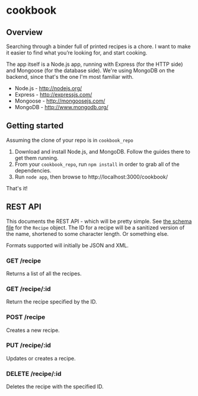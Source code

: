# cookbook

## Overview

Searching through a binder full of printed recipes is a chore.  I want to make it easier to find what you’re looking for, and start cooking.

The app itself is a Node.js app, running with Express (for the HTTP side) and Mongoose (for the database side).  We're using MongoDB on the backend, since that's the one I'm most familiar with.

* Node.js - http://nodejs.org/
* Express - http://expressjs.com/
* Mongoose - http://mongoosejs.com/
* MongoDB - http://www.mongodb.org/

## Getting started

Assuming the clone of your repo is in ``cookbook_repo``

1. Download and install Node.js, and MongoDB.  Follow the guides there to get them running.
1. From your ``cookbook_repo``, run ``npm install`` in order to grab all of the dependencies.
1. Run ``node app``, then browse to http://localhost:3000/cookbook/

That's it!


## REST API

This documents the REST API - which will be pretty simple.  See [the schema file](model/db.js) for the ``Recipe`` object.  The ID for a recipe will be a sanitized version of the name, shortened to some character length.  Or something else.

Formats supported will initially be JSON and XML.

### GET /recipe

Returns a list of all the recipes.

### GET /recipe/:id

Return the recipe specified by the ID.

### POST /recipe

Creates a new recipe.

### PUT /recipe/:id

Updates or creates a recipe.

### DELETE /recipe/:id

Deletes the recipe with the specified ID.

